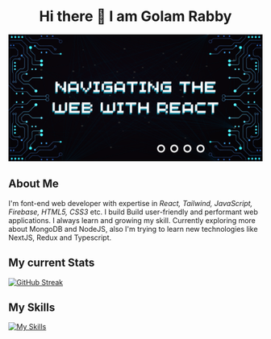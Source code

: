 <h1 align='center'>Hi there 👋 I am Golam Rabby</h1>

![The San Juan Mountains are beautiful!](https://raw.githubusercontent.com/rabby4/rabby4/main/images/banner.png "San Juan Mountains")

## About Me

I'm font-end web developer with expertise in _React, Tailwind, JavaScript, Firebase, HTML5, CSS3_ etc. I build Build user-friendly and performant web applications. I always learn and growing my skill. Currently exploring more about MongoDB and NodeJS, also I'm trying to learn new technologies like NextJS, Redux and Typescript.

## My current Stats

[![GitHub Streak](https://github-readme-streak-stats.herokuapp.com?user=rabby4&theme=react&hide_border=true&date_format=j%20M%5B%20Y%5D&background=00000075)](https://git.io/streak-stats)

## My Skills

[![My Skills](https://skillicons.dev/icons?i=react,js,tailwind,bootstrap,html,materialui,css,mongodb,vite,firebase,nodejs,figma&theme=dark)](https://skillicons.dev)
